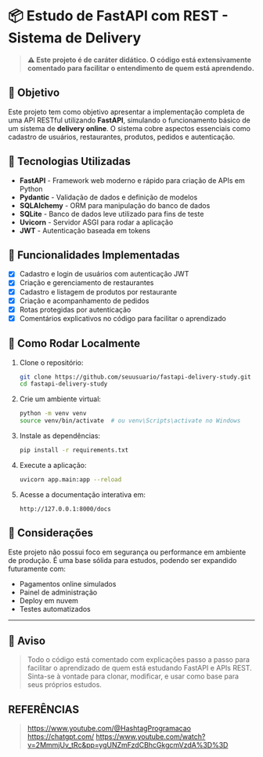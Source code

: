 # 📦 Estudo de FastAPI com REST - Sistema de Delivery

> **⚠️ Este projeto é de caráter didático. O código está extensivamente comentado para facilitar o entendimento de quem está aprendendo.**

## 🧠 Objetivo

Este projeto tem como objetivo apresentar a implementação completa de uma API RESTful utilizando **FastAPI**, simulando o funcionamento básico de um sistema de **delivery online**. O sistema cobre aspectos essenciais como cadastro de usuários, restaurantes, produtos, pedidos e autenticação.

## 🚀 Tecnologias Utilizadas

- **FastAPI** - Framework web moderno e rápido para criação de APIs em Python  
- **Pydantic** - Validação de dados e definição de modelos  
- **SQLAlchemy** - ORM para manipulação do banco de dados  
- **SQLite** - Banco de dados leve utilizado para fins de teste  
- **Uvicorn** - Servidor ASGI para rodar a aplicação  
- **JWT** - Autenticação baseada em tokens  

## 🔐 Funcionalidades Implementadas

- [x] Cadastro e login de usuários com autenticação JWT  
- [x] Criação e gerenciamento de restaurantes  
- [x] Cadastro e listagem de produtos por restaurante  
- [x] Criação e acompanhamento de pedidos  
- [x] Rotas protegidas por autenticação  
- [x] Comentários explicativos no código para facilitar o aprendizado  

## 🧪 Como Rodar Localmente

1. Clone o repositório:
   ```bash
   git clone https://github.com/seuusuario/fastapi-delivery-study.git
   cd fastapi-delivery-study

2. Crie um ambiente virtual:

   ```bash
   python -m venv venv
   source venv/bin/activate  # ou venv\Scripts\activate no Windows
   ```

3. Instale as dependências:

   ```bash
   pip install -r requirements.txt
   ```

4. Execute a aplicação:

   ```bash
   uvicorn app.main:app --reload
   ```

5. Acesse a documentação interativa em:

   ```
   http://127.0.0.1:8000/docs
   ```

## 📖 Considerações

Este projeto não possui foco em segurança ou performance em ambiente de produção. É uma base sólida para estudos, podendo ser expandido futuramente com:

* Pagamentos online simulados
* Painel de administração
* Deploy em nuvem
* Testes automatizados

---

## 📌 Aviso

> Todo o código está comentado com explicações passo a passo para facilitar o aprendizado de quem está estudando FastAPI e APIs REST.
> Sinta-se à vontade para clonar, modificar, e usar como base para seus próprios estudos.

## REFERÊNCIAS
>https://www.youtube.com/@HashtagProgramacao
>https://chatgpt.com/
>https://www.youtube.com/watch?v=2MmmjUv_tRc&pp=ygUNZmFzdCBhcGkgcmVzdA%3D%3D

